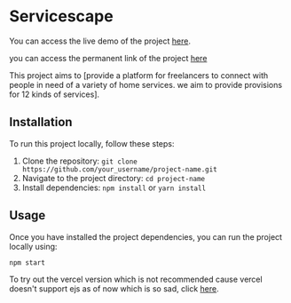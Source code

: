 # Servicescape
You can access the live demo of the project [here](https://32f90179-f034-4b2c-9b59-fd59a9a5e347-00-37ax2ouq9aqd3.kirk.replit.dev/).

you can access the permanent link of the project [here](https://servicescape.onrender.com)

This project aims to [provide a platform for freelancers to connect with people in need of a variety of home services. we aim to provide provisions for 12 kinds of services].


## Installation

To run this project locally, follow these steps:

1. Clone the repository: `git clone https://github.com/your_username/project-name.git`
2. Navigate to the project directory: `cd project-name`
3. Install dependencies: `npm install` or `yarn install`

## Usage

Once you have installed the project dependencies, you can run the project locally using:

```bash
npm start
```
To try out the vercel version which is not recommended cause vercel doesn't support ejs as of now which is so sad, click [here](https://servicescape.vercel.app/).
